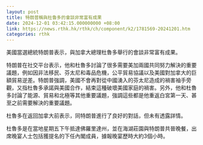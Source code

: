 ```yaml
---
layout: post
title: 特朗普稱與杜魯多的會談非常富有成果
date: 2024-12-01 03:42:15.000000000 +08:00
link: https://news.rthk.hk/rthk/ch/component/k2/1781569-20241201.htm
categories: rthk
---
```


美國當選總統特朗普表示，與加拿大總理杜魯多舉行的會談非常富有成果。

特朗普在社交平台表示，他和杜魯多討論了很多需要美加兩國共同努力解決的重要議題，例如因非法移民、芬太尼和毒品危機，公平貿易協議以及美國對加拿大的巨額貿易逆差。特朗普強調，美國不會再對從中國湧入的芬太尼造成的禍害袖手旁觀，又指杜魯多承諾與美國合作，結束這種破壞美國家庭的禍害。另外，他和杜魯多討論了能源、貿易和北極等其他重要議題，強調這些都是他重返白宮第一天、甚至之前需要解決的重要議題。

杜魯多在返回加拿大前表示，同特朗普進行了良好的對話，但未有透露詳情。

杜魯多是在當地星期五下午抵達佛羅里達州，並在海湖莊園與特朗普共晉晚餐，出席晚宴人士包括獲提名的下任內閣成員，據報晚宴歷時大約3個小時。
